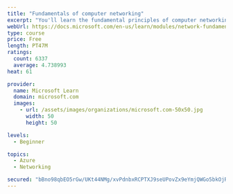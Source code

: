 ```yaml
---
title: "Fundamentals of computer networking"
excerpt: "You'll learn the fundamental principles of computer networking to prepare you for the Azure admin and developer learning paths."
webUrl: https://docs.microsoft.com/en-us/learn/modules/network-fundamentals/
type: course
price: Free
length: PT47M
ratings:
  count: 6337
  average: 4.738993
heat: 61

provider:
  name: Microsoft Learn
  domain: microsoft.com
  images:
    - url: /assets/images/organizations/microsoft.com-50x50.jpg
      width: 50
      height: 50

levels:
  - Beginner

topics:
  - Azure
  - Networking

secured: "bBno98qbEO5rGw/UKt44NMg/xvPdnbxRCPTXJ9seUPovZx9eYmjQWGo5bkOjRjst4PDJ4xtNo14//nH7eh5t7vq5MH4bLwUj573eemy4YMIzlYGsybhwjCRwrC+pqeCaLD5CR/GxhNXiiEgz8PrGWS9GFR8/YfUEVa8qApqrIGnZhg3ij29yvmMqHQYYZYP6WE6q/Su/3f63OTncNzlqJkji/AxsChIJDixUteSIbmBCb/or+HAxnfAxCJvy33Q3YrttBHFHVScRbI+13iaSKBCD+oQRhHgwByoCIKYC5OyMryQoPqzdU8O2Qls4bZ3Dhm+2oZMPi0V9XNTTy1xQx6jNGCjiKBH7CBMdbS6AfFGXNDgmNgLZRjk6s2N0WQY2qBwSu5farOdM8LYALz6Gd/P/eHz3SGWT8/E3CGE8Q+w=;U0sgcEXOQrC41k/ybcTDwQ=="
---
```


